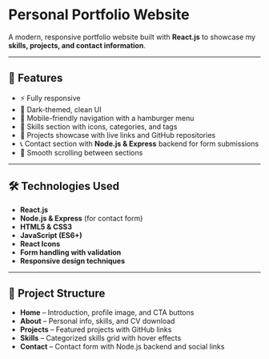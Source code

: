 # Personal Portfolio Website

A modern, responsive portfolio website built with **React.js** to showcase my **skills, projects, and contact information**.

---

## 🌟 Features

- ⚡ Fully responsive
- 🎨 Dark-themed, clean UI  
- 📱 Mobile-friendly navigation with a hamburger menu  
- 🧠 Skills section with icons, categories, and tags  
- 📂 Projects showcase with live links and GitHub repositories  
- 📞 Contact section with **Node.js & Express** backend for form submissions  
- 🔗 Smooth scrolling between sections  

---

## 🛠 Technologies Used

- **React.js**  
- **Node.js & Express** (for contact form)  
- **HTML5 & CSS3**  
- **JavaScript (ES6+)**  
- **React Icons**  
- **Form handling with validation**  
- **Responsive design techniques**  

---

## 📂 Project Structure

- **Home** – Introduction, profile image, and CTA buttons  
- **About** – Personal info, skills, and CV download  
- **Projects** – Featured projects with GitHub links  
- **Skills** – Categorized skills grid with hover effects  
- **Contact** – Contact form with Node.js backend and social links  
